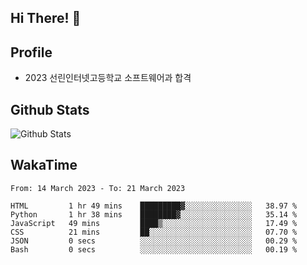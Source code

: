 ## Hi There! 👋

## Profile

-   2023 선린인터넷고등학교 소프트웨어과 합격

## Github Stats

![Github Stats](https://github-readme-stats.vercel.app/api/top-langs/?username=NY0510&theme=tokyonight&hide_border=true&layout=compact)

## WakaTime

<!--START_SECTION:waka-->

```text
From: 14 March 2023 - To: 21 March 2023

HTML         1 hr 49 mins    █████████▓░░░░░░░░░░░░░░░   38.97 %
Python       1 hr 38 mins    ████████▓░░░░░░░░░░░░░░░░   35.14 %
JavaScript   49 mins         ████▒░░░░░░░░░░░░░░░░░░░░   17.49 %
CSS          21 mins         ██░░░░░░░░░░░░░░░░░░░░░░░   07.70 %
JSON         0 secs          ░░░░░░░░░░░░░░░░░░░░░░░░░   00.29 %
Bash         0 secs          ░░░░░░░░░░░░░░░░░░░░░░░░░   00.19 %
```

<!--END_SECTION:waka-->
